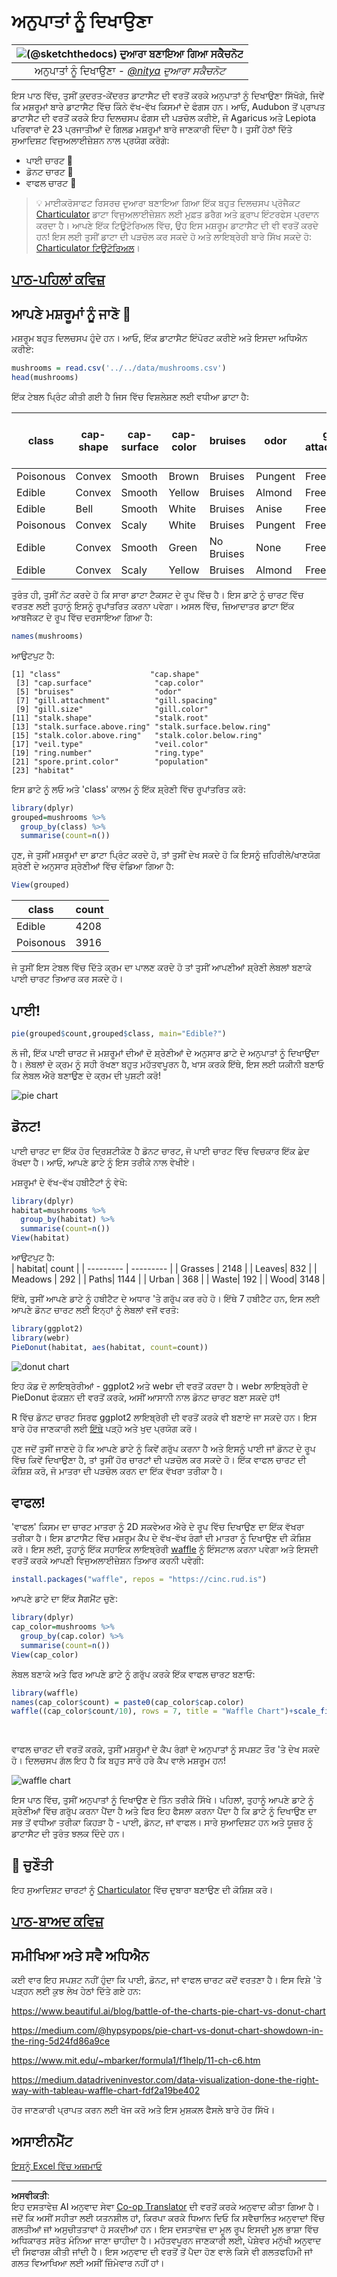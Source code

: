 <!--
CO_OP_TRANSLATOR_METADATA:
{
  "original_hash": "47028abaaafa2bcb1079702d20569066",
  "translation_date": "2025-08-27T18:38:13+00:00",
  "source_file": "3-Data-Visualization/R/11-visualization-proportions/README.md",
  "language_code": "pa"
}
-->
# ਅਨੁਪਾਤਾਂ ਨੂੰ ਦਿਖਾਉਣਾ

|![ [(@sketchthedocs)](https://sketchthedocs.dev) ਦੁਆਰਾ ਬਣਾਇਆ ਗਿਆ ਸਕੈਚਨੋਟ ](../../../sketchnotes/11-Visualizing-Proportions.png)|
|:---:|
|ਅਨੁਪਾਤਾਂ ਨੂੰ ਦਿਖਾਉਣਾ - _[@nitya](https://twitter.com/nitya) ਦੁਆਰਾ ਸਕੈਚਨੋਟ_ |

ਇਸ ਪਾਠ ਵਿੱਚ, ਤੁਸੀਂ ਕੁਦਰਤ-ਕੇਂਦਰਤ ਡਾਟਾਸੈਟ ਦੀ ਵਰਤੋਂ ਕਰਕੇ ਅਨੁਪਾਤਾਂ ਨੂੰ ਦਿਖਾਉਣਾ ਸਿੱਖੋਗੇ, ਜਿਵੇਂ ਕਿ ਮਸ਼ਰੂਮਾਂ ਬਾਰੇ ਡਾਟਾਸੈਟ ਵਿੱਚ ਕਿੰਨੇ ਵੱਖ-ਵੱਖ ਕਿਸਮਾਂ ਦੇ ਫੰਗਸ ਹਨ। ਆਓ, Audubon ਤੋਂ ਪ੍ਰਾਪਤ ਡਾਟਾਸੈਟ ਦੀ ਵਰਤੋਂ ਕਰਕੇ ਇਹ ਦਿਲਚਸਪ ਫੰਗਸ ਦੀ ਪੜਚੋਲ ਕਰੀਏ, ਜੋ Agaricus ਅਤੇ Lepiota ਪਰਿਵਾਰਾਂ ਦੇ 23 ਪ੍ਰਜਾਤੀਆਂ ਦੇ ਗਿਲਡ ਮਸ਼ਰੂਮਾਂ ਬਾਰੇ ਜਾਣਕਾਰੀ ਦਿੰਦਾ ਹੈ। ਤੁਸੀਂ ਹੇਠਾਂ ਦਿੱਤੇ ਸੁਆਦਿਸ਼ਟ ਵਿਜੁਅਲਾਈਜ਼ੇਸ਼ਨ ਨਾਲ ਪ੍ਰਯੋਗ ਕਰੋਗੇ:

- ਪਾਈ ਚਾਰਟ 🥧  
- ਡੋਨਟ ਚਾਰਟ 🍩  
- ਵਾਫਲ ਚਾਰਟ 🧇  

> 💡 ਮਾਈਕਰੋਸਾਫਟ ਰਿਸਰਚ ਦੁਆਰਾ ਬਣਾਇਆ ਗਿਆ ਇੱਕ ਬਹੁਤ ਦਿਲਚਸਪ ਪ੍ਰੋਜੈਕਟ [Charticulator](https://charticulator.com) ਡਾਟਾ ਵਿਜੁਅਲਾਈਜ਼ੇਸ਼ਨ ਲਈ ਮੁਫ਼ਤ ਡਰੈਗ ਅਤੇ ਡ੍ਰਾਪ ਇੰਟਰਫੇਸ ਪ੍ਰਦਾਨ ਕਰਦਾ ਹੈ। ਆਪਣੇ ਇੱਕ ਟਿਊਟੋਰਿਅਲ ਵਿੱਚ, ਉਹ ਇਸ ਮਸ਼ਰੂਮ ਡਾਟਾਸੈਟ ਦੀ ਵੀ ਵਰਤੋਂ ਕਰਦੇ ਹਨ! ਇਸ ਲਈ ਤੁਸੀਂ ਡਾਟਾ ਦੀ ਪੜਚੋਲ ਕਰ ਸਕਦੇ ਹੋ ਅਤੇ ਲਾਇਬ੍ਰੇਰੀ ਬਾਰੇ ਸਿੱਖ ਸਕਦੇ ਹੋ: [Charticulator ਟਿਊਟੋਰਿਅਲ](https://charticulator.com/tutorials/tutorial4.html)।

## [ਪਾਠ-ਪਹਿਲਾਂ ਕਵਿਜ਼](https://purple-hill-04aebfb03.1.azurestaticapps.net/quiz/20)

## ਆਪਣੇ ਮਸ਼ਰੂਮਾਂ ਨੂੰ ਜਾਣੋ 🍄

ਮਸ਼ਰੂਮ ਬਹੁਤ ਦਿਲਚਸਪ ਹੁੰਦੇ ਹਨ। ਆਓ, ਇੱਕ ਡਾਟਾਸੈਟ ਇੰਪੋਰਟ ਕਰੀਏ ਅਤੇ ਇਸਦਾ ਅਧਿਐਨ ਕਰੀਏ:

```r
mushrooms = read.csv('../../data/mushrooms.csv')
head(mushrooms)
```  
ਇੱਕ ਟੇਬਲ ਪ੍ਰਿੰਟ ਕੀਤੀ ਗਈ ਹੈ ਜਿਸ ਵਿੱਚ ਵਿਸ਼ਲੇਸ਼ਣ ਲਈ ਵਧੀਆ ਡਾਟਾ ਹੈ:

| class     | cap-shape | cap-surface | cap-color | bruises | odor    | gill-attachment | gill-spacing | gill-size | gill-color | stalk-shape | stalk-root | stalk-surface-above-ring | stalk-surface-below-ring | stalk-color-above-ring | stalk-color-below-ring | veil-type | veil-color | ring-number | ring-type | spore-print-color | population | habitat |
| --------- | --------- | ----------- | --------- | ------- | ------- | --------------- | ------------ | --------- | ---------- | ----------- | ---------- | ------------------------ | ------------------------ | ---------------------- | ---------------------- | --------- | ---------- | ----------- | --------- | ----------------- | ---------- | ------- |
| Poisonous | Convex    | Smooth      | Brown     | Bruises | Pungent | Free            | Close        | Narrow    | Black      | Enlarging   | Equal      | Smooth                   | Smooth                   | White                  | White                  | Partial   | White      | One         | Pendant   | Black             | Scattered  | Urban   |
| Edible    | Convex    | Smooth      | Yellow    | Bruises | Almond  | Free            | Close        | Broad     | Black      | Enlarging   | Club       | Smooth                   | Smooth                   | White                  | White                  | Partial   | White      | One         | Pendant   | Brown             | Numerous   | Grasses |
| Edible    | Bell      | Smooth      | White     | Bruises | Anise   | Free            | Close        | Broad     | Brown      | Enlarging   | Club       | Smooth                   | Smooth                   | White                  | White                  | Partial   | White      | One         | Pendant   | Brown             | Numerous   | Meadows |
| Poisonous | Convex    | Scaly       | White     | Bruises | Pungent | Free            | Close        | Narrow    | Brown      | Enlarging   | Equal      | Smooth                   | Smooth                   | White                  | White                  | Partial   | White      | One         | Pendant   | Black             | Scattered  | Urban   |
| Edible    | Convex    | Smooth      | Green     | No Bruises | None   | Free            | Crowded      | Broad     | Black      | Tapering    | Equal      | Smooth                   | Smooth                   | White                  | White                  | Partial   | White      | One         | Evanescent | Brown             | Abundant   | Grasses |
| Edible    | Convex    | Scaly       | Yellow    | Bruises | Almond  | Free            | Close        | Broad     | Brown      | Enlarging   | Club       | Smooth                   | Smooth                   | White                  | White                  | Partial   | White      | One         | Pendant   | Black             | Numerous   | Grasses |

ਤੁਰੰਤ ਹੀ, ਤੁਸੀਂ ਨੋਟ ਕਰਦੇ ਹੋ ਕਿ ਸਾਰਾ ਡਾਟਾ ਟੈਕਸਟ ਦੇ ਰੂਪ ਵਿੱਚ ਹੈ। ਇਸ ਡਾਟੇ ਨੂੰ ਚਾਰਟ ਵਿੱਚ ਵਰਤਣ ਲਈ ਤੁਹਾਨੂੰ ਇਸਨੂੰ ਰੂਪਾਂਤਰਿਤ ਕਰਨਾ ਪਵੇਗਾ। ਅਸਲ ਵਿੱਚ, ਜ਼ਿਆਦਾਤਰ ਡਾਟਾ ਇੱਕ ਆਬਜੈਕਟ ਦੇ ਰੂਪ ਵਿੱਚ ਦਰਸਾਇਆ ਗਿਆ ਹੈ:

```r
names(mushrooms)
```  

ਆਉਟਪੁਟ ਹੈ:

```output
[1] "class"                    "cap.shape"               
 [3] "cap.surface"              "cap.color"               
 [5] "bruises"                  "odor"                    
 [7] "gill.attachment"          "gill.spacing"            
 [9] "gill.size"                "gill.color"              
[11] "stalk.shape"              "stalk.root"              
[13] "stalk.surface.above.ring" "stalk.surface.below.ring"
[15] "stalk.color.above.ring"   "stalk.color.below.ring"  
[17] "veil.type"                "veil.color"              
[19] "ring.number"              "ring.type"               
[21] "spore.print.color"        "population"              
[23] "habitat"            
```  
ਇਸ ਡਾਟੇ ਨੂੰ ਲਓ ਅਤੇ 'class' ਕਾਲਮ ਨੂੰ ਇੱਕ ਸ਼੍ਰੇਣੀ ਵਿੱਚ ਰੂਪਾਂਤਰਿਤ ਕਰੋ:

```r
library(dplyr)
grouped=mushrooms %>%
  group_by(class) %>%
  summarise(count=n())
```  

ਹੁਣ, ਜੇ ਤੁਸੀਂ ਮਸ਼ਰੂਮਾਂ ਦਾ ਡਾਟਾ ਪ੍ਰਿੰਟ ਕਰਦੇ ਹੋ, ਤਾਂ ਤੁਸੀਂ ਦੇਖ ਸਕਦੇ ਹੋ ਕਿ ਇਸਨੂੰ ਜ਼ਹਿਰੀਲੇ/ਖਾਣਯੋਗ ਸ਼੍ਰੇਣੀ ਦੇ ਅਨੁਸਾਰ ਸ਼੍ਰੇਣੀਆਂ ਵਿੱਚ ਵੰਡਿਆ ਗਿਆ ਹੈ:  
```r
View(grouped)
```  

| class | count |
| --------- | --------- |
| Edible | 4208 |
| Poisonous| 3916 |

ਜੇ ਤੁਸੀਂ ਇਸ ਟੇਬਲ ਵਿੱਚ ਦਿੱਤੇ ਕ੍ਰਮ ਦਾ ਪਾਲਣ ਕਰਦੇ ਹੋ ਤਾਂ ਤੁਸੀਂ ਆਪਣੀਆਂ ਸ਼੍ਰੇਣੀ ਲੇਬਲਾਂ ਬਣਾਕੇ ਪਾਈ ਚਾਰਟ ਤਿਆਰ ਕਰ ਸਕਦੇ ਹੋ।

## ਪਾਈ!

```r
pie(grouped$count,grouped$class, main="Edible?")
```  
ਲੋ ਜੀ, ਇੱਕ ਪਾਈ ਚਾਰਟ ਜੋ ਮਸ਼ਰੂਮਾਂ ਦੀਆਂ ਦੋ ਸ਼੍ਰੇਣੀਆਂ ਦੇ ਅਨੁਸਾਰ ਡਾਟੇ ਦੇ ਅਨੁਪਾਤਾਂ ਨੂੰ ਦਿਖਾਉਂਦਾ ਹੈ। ਲੇਬਲਾਂ ਦੇ ਕ੍ਰਮ ਨੂੰ ਸਹੀ ਰੱਖਣਾ ਬਹੁਤ ਮਹੱਤਵਪੂਰਨ ਹੈ, ਖਾਸ ਕਰਕੇ ਇੱਥੇ, ਇਸ ਲਈ ਯਕੀਨੀ ਬਣਾਓ ਕਿ ਲੇਬਲ ਐਰੇ ਬਣਾਉਣ ਦੇ ਕ੍ਰਮ ਦੀ ਪੁਸ਼ਟੀ ਕਰੋ!

![pie chart](../../../../../translated_images/pie1-wb.685df063673751f4b0b82127f7a52c7f9a920192f22ae61ad28412ba9ace97bf.pa.png)

## ਡੋਨਟ!

ਪਾਈ ਚਾਰਟ ਦਾ ਇੱਕ ਹੋਰ ਦ੍ਰਿਸ਼ਟੀਕੋਣ ਹੈ ਡੋਨਟ ਚਾਰਟ, ਜੋ ਪਾਈ ਚਾਰਟ ਵਿੱਚ ਵਿਚਕਾਰ ਇੱਕ ਛੇਦ ਰੱਖਦਾ ਹੈ। ਆਓ, ਆਪਣੇ ਡਾਟੇ ਨੂੰ ਇਸ ਤਰੀਕੇ ਨਾਲ ਵੇਖੀਏ।

ਮਸ਼ਰੂਮਾਂ ਦੇ ਵੱਖ-ਵੱਖ ਹਬੀਟੈਟਾਂ ਨੂੰ ਵੇਖੋ:

```r
library(dplyr)
habitat=mushrooms %>%
  group_by(habitat) %>%
  summarise(count=n())
View(habitat)
```  
ਆਉਟਪੁਟ ਹੈ:  
| habitat| count |
| --------- | --------- |
| Grasses    | 2148 |
| Leaves| 832 |
| Meadows    | 292 |
| Paths| 1144 |
| Urban    | 368 |
| Waste| 192 |
| Wood| 3148 |

ਇੱਥੇ, ਤੁਸੀਂ ਆਪਣੇ ਡਾਟੇ ਨੂੰ ਹਬੀਟੈਟ ਦੇ ਅਧਾਰ 'ਤੇ ਗਰੁੱਪ ਕਰ ਰਹੇ ਹੋ। ਇੱਥੇ 7 ਹਬੀਟੈਟ ਹਨ, ਇਸ ਲਈ ਆਪਣੇ ਡੋਨਟ ਚਾਰਟ ਲਈ ਇਨ੍ਹਾਂ ਨੂੰ ਲੇਬਲਾਂ ਵਜੋਂ ਵਰਤੋ:

```r
library(ggplot2)
library(webr)
PieDonut(habitat, aes(habitat, count=count))
```  

![donut chart](../../../../../translated_images/donut-wb.34e6fb275da9d834c2205145e39a3de9b6878191dcdba6f7a9e85f4b520449bc.pa.png)

ਇਹ ਕੋਡ ਦੋ ਲਾਇਬ੍ਰੇਰੀਆਂ - ggplot2 ਅਤੇ webr ਦੀ ਵਰਤੋਂ ਕਰਦਾ ਹੈ। webr ਲਾਇਬ੍ਰੇਰੀ ਦੇ PieDonut ਫੰਕਸ਼ਨ ਦੀ ਵਰਤੋਂ ਕਰਕੇ, ਅਸੀਂ ਆਸਾਨੀ ਨਾਲ ਡੋਨਟ ਚਾਰਟ ਬਣਾ ਸਕਦੇ ਹਾਂ!

R ਵਿੱਚ ਡੋਨਟ ਚਾਰਟ ਸਿਰਫ ggplot2 ਲਾਇਬ੍ਰੇਰੀ ਦੀ ਵਰਤੋਂ ਕਰਕੇ ਵੀ ਬਣਾਏ ਜਾ ਸਕਦੇ ਹਨ। ਇਸ ਬਾਰੇ ਹੋਰ ਜਾਣਕਾਰੀ ਲਈ [ਇੱਥੇ](https://www.r-graph-gallery.com/128-ring-or-donut-plot.html) ਪੜ੍ਹੋ ਅਤੇ ਖੁਦ ਪ੍ਰਯੋਗ ਕਰੋ।

ਹੁਣ ਜਦੋਂ ਤੁਸੀਂ ਜਾਣਦੇ ਹੋ ਕਿ ਆਪਣੇ ਡਾਟੇ ਨੂੰ ਕਿਵੇਂ ਗਰੁੱਪ ਕਰਨਾ ਹੈ ਅਤੇ ਇਸਨੂੰ ਪਾਈ ਜਾਂ ਡੋਨਟ ਦੇ ਰੂਪ ਵਿੱਚ ਕਿਵੇਂ ਦਿਖਾਉਣਾ ਹੈ, ਤਾਂ ਤੁਸੀਂ ਹੋਰ ਚਾਰਟਾਂ ਦੀ ਪੜਚੋਲ ਕਰ ਸਕਦੇ ਹੋ। ਇੱਕ ਵਾਫਲ ਚਾਰਟ ਦੀ ਕੋਸ਼ਿਸ਼ ਕਰੋ, ਜੋ ਮਾਤਰਾ ਦੀ ਪੜਚੋਲ ਕਰਨ ਦਾ ਇੱਕ ਵੱਖਰਾ ਤਰੀਕਾ ਹੈ।

## ਵਾਫਲ!

'ਵਾਫਲ' ਕਿਸਮ ਦਾ ਚਾਰਟ ਮਾਤਰਾ ਨੂੰ 2D ਸਕਵੇਅਰ ਐਰੇ ਦੇ ਰੂਪ ਵਿੱਚ ਦਿਖਾਉਣ ਦਾ ਇੱਕ ਵੱਖਰਾ ਤਰੀਕਾ ਹੈ। ਇਸ ਡਾਟਾਸੈਟ ਵਿੱਚ ਮਸ਼ਰੂਮ ਕੈਪ ਦੇ ਵੱਖ-ਵੱਖ ਰੰਗਾਂ ਦੀ ਮਾਤਰਾ ਨੂੰ ਦਿਖਾਉਣ ਦੀ ਕੋਸ਼ਿਸ਼ ਕਰੋ। ਇਸ ਲਈ, ਤੁਹਾਨੂੰ ਇੱਕ ਸਹਾਇਕ ਲਾਇਬ੍ਰੇਰੀ [waffle](https://cran.r-project.org/web/packages/waffle/waffle.pdf) ਨੂੰ ਇੰਸਟਾਲ ਕਰਨਾ ਪਵੇਗਾ ਅਤੇ ਇਸਦੀ ਵਰਤੋਂ ਕਰਕੇ ਆਪਣੀ ਵਿਜੁਅਲਾਈਜ਼ੇਸ਼ਨ ਤਿਆਰ ਕਰਨੀ ਪਵੇਗੀ:

```r
install.packages("waffle", repos = "https://cinc.rud.is")
```  

ਆਪਣੇ ਡਾਟੇ ਦਾ ਇੱਕ ਸੈਗਮੈਂਟ ਚੁਣੋ:

```r
library(dplyr)
cap_color=mushrooms %>%
  group_by(cap.color) %>%
  summarise(count=n())
View(cap_color)
```  

ਲੇਬਲ ਬਣਾਕੇ ਅਤੇ ਫਿਰ ਆਪਣੇ ਡਾਟੇ ਨੂੰ ਗਰੁੱਪ ਕਰਕੇ ਇੱਕ ਵਾਫਲ ਚਾਰਟ ਬਣਾਓ:

```r
library(waffle)
names(cap_color$count) = paste0(cap_color$cap.color)
waffle((cap_color$count/10), rows = 7, title = "Waffle Chart")+scale_fill_manual(values=c("brown", "#F0DC82", "#D2691E", "green", 
                                                                                     "pink", "purple", "red", "grey", 
                                                                                     "yellow","white"))
```  

ਵਾਫਲ ਚਾਰਟ ਦੀ ਵਰਤੋਂ ਕਰਕੇ, ਤੁਸੀਂ ਮਸ਼ਰੂਮਾਂ ਦੇ ਕੈਪ ਰੰਗਾਂ ਦੇ ਅਨੁਪਾਤਾਂ ਨੂੰ ਸਪਸ਼ਟ ਤੌਰ 'ਤੇ ਦੇਖ ਸਕਦੇ ਹੋ। ਦਿਲਚਸਪ ਗੱਲ ਇਹ ਹੈ ਕਿ ਬਹੁਤ ਸਾਰੇ ਹਰੇ ਕੈਪ ਵਾਲੇ ਮਸ਼ਰੂਮ ਹਨ!

![waffle chart](../../../../../translated_images/waffle.aaa75c5337735a6ef32ace0ffb6506ef49e5aefe870ffd72b1bb080f4843c217.pa.png)

ਇਸ ਪਾਠ ਵਿੱਚ, ਤੁਸੀਂ ਅਨੁਪਾਤਾਂ ਨੂੰ ਦਿਖਾਉਣ ਦੇ ਤਿੰਨ ਤਰੀਕੇ ਸਿੱਖੇ। ਪਹਿਲਾਂ, ਤੁਹਾਨੂੰ ਆਪਣੇ ਡਾਟੇ ਨੂੰ ਸ਼੍ਰੇਣੀਆਂ ਵਿੱਚ ਗਰੁੱਪ ਕਰਨਾ ਪੈਂਦਾ ਹੈ ਅਤੇ ਫਿਰ ਇਹ ਫੈਸਲਾ ਕਰਨਾ ਪੈਂਦਾ ਹੈ ਕਿ ਡਾਟੇ ਨੂੰ ਦਿਖਾਉਣ ਦਾ ਸਭ ਤੋਂ ਵਧੀਆ ਤਰੀਕਾ ਕਿਹੜਾ ਹੈ - ਪਾਈ, ਡੋਨਟ, ਜਾਂ ਵਾਫਲ। ਸਾਰੇ ਸੁਆਦਿਸ਼ਟ ਹਨ ਅਤੇ ਯੂਜ਼ਰ ਨੂੰ ਡਾਟਾਸੈਟ ਦੀ ਤੁਰੰਤ ਝਲਕ ਦਿੰਦੇ ਹਨ।

## 🚀 ਚੁਣੌਤੀ

ਇਹ ਸੁਆਦਿਸ਼ਟ ਚਾਰਟਾਂ ਨੂੰ [Charticulator](https://charticulator.com) ਵਿੱਚ ਦੁਬਾਰਾ ਬਣਾਉਣ ਦੀ ਕੋਸ਼ਿਸ਼ ਕਰੋ।  
## [ਪਾਠ-ਬਾਅਦ ਕਵਿਜ਼](https://purple-hill-04aebfb03.1.azurestaticapps.net/quiz/21)

## ਸਮੀਖਿਆ ਅਤੇ ਸਵੈ ਅਧਿਐਨ

ਕਈ ਵਾਰ ਇਹ ਸਪਸ਼ਟ ਨਹੀਂ ਹੁੰਦਾ ਕਿ ਪਾਈ, ਡੋਨਟ, ਜਾਂ ਵਾਫਲ ਚਾਰਟ ਕਦੋਂ ਵਰਤਣਾ ਹੈ। ਇਸ ਵਿਸ਼ੇ 'ਤੇ ਪੜ੍ਹਨ ਲਈ ਕੁਝ ਲੇਖ ਹੇਠਾਂ ਦਿੱਤੇ ਗਏ ਹਨ:

https://www.beautiful.ai/blog/battle-of-the-charts-pie-chart-vs-donut-chart  

https://medium.com/@hypsypops/pie-chart-vs-donut-chart-showdown-in-the-ring-5d24fd86a9ce  

https://www.mit.edu/~mbarker/formula1/f1help/11-ch-c6.htm  

https://medium.datadriveninvestor.com/data-visualization-done-the-right-way-with-tableau-waffle-chart-fdf2a19be402  

ਹੋਰ ਜਾਣਕਾਰੀ ਪ੍ਰਾਪਤ ਕਰਨ ਲਈ ਖੋਜ ਕਰੋ ਅਤੇ ਇਸ ਮੁਸ਼ਕਲ ਫੈਸਲੇ ਬਾਰੇ ਹੋਰ ਸਿੱਖੋ।  
## ਅਸਾਈਨਮੈਂਟ

[ਇਸਨੂੰ Excel ਵਿੱਚ ਅਜ਼ਮਾਓ](assignment.md)  

---

**ਅਸਵੀਕਤੀ**:  
ਇਹ ਦਸਤਾਵੇਜ਼ AI ਅਨੁਵਾਦ ਸੇਵਾ [Co-op Translator](https://github.com/Azure/co-op-translator) ਦੀ ਵਰਤੋਂ ਕਰਕੇ ਅਨੁਵਾਦ ਕੀਤਾ ਗਿਆ ਹੈ। ਜਦੋਂ ਕਿ ਅਸੀਂ ਸਹੀਤਾ ਲਈ ਯਤਨਸ਼ੀਲ ਹਾਂ, ਕਿਰਪਾ ਕਰਕੇ ਧਿਆਨ ਦਿਓ ਕਿ ਸਵੈਚਾਲਿਤ ਅਨੁਵਾਦਾਂ ਵਿੱਚ ਗਲਤੀਆਂ ਜਾਂ ਅਸੁਚੀਤਤਾਵਾਂ ਹੋ ਸਕਦੀਆਂ ਹਨ। ਇਸ ਦਸਤਾਵੇਜ਼ ਦਾ ਮੂਲ ਰੂਪ ਇਸਦੀ ਮੂਲ ਭਾਸ਼ਾ ਵਿੱਚ ਅਧਿਕਾਰਤ ਸਰੋਤ ਮੰਨਿਆ ਜਾਣਾ ਚਾਹੀਦਾ ਹੈ। ਮਹੱਤਵਪੂਰਨ ਜਾਣਕਾਰੀ ਲਈ, ਪੇਸ਼ੇਵਰ ਮਨੁੱਖੀ ਅਨੁਵਾਦ ਦੀ ਸਿਫਾਰਸ਼ ਕੀਤੀ ਜਾਂਦੀ ਹੈ। ਇਸ ਅਨੁਵਾਦ ਦੀ ਵਰਤੋਂ ਤੋਂ ਪੈਦਾ ਹੋਣ ਵਾਲੇ ਕਿਸੇ ਵੀ ਗਲਤਫਹਿਮੀ ਜਾਂ ਗਲਤ ਵਿਆਖਿਆ ਲਈ ਅਸੀਂ ਜ਼ਿੰਮੇਵਾਰ ਨਹੀਂ ਹਾਂ।